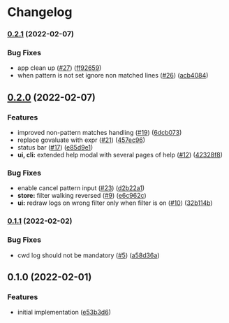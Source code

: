 # Changelog

### [0.2.1](https://www.github.com/AuHau/loggy/compare/v0.2.0...v0.2.1) (2022-02-07)


### Bug Fixes

* app clean up ([#27](https://www.github.com/AuHau/loggy/issues/27)) ([ff92659](https://www.github.com/AuHau/loggy/commit/ff926590c848b9d3634d6609306f5d7dcdbd4797))
* when pattern is not set ignore non matched lines ([#26](https://www.github.com/AuHau/loggy/issues/26)) ([acb4084](https://www.github.com/AuHau/loggy/commit/acb40844768cdeb3ea84cc97805f0a3b66464072))

## [0.2.0](https://www.github.com/AuHau/loggy/compare/v0.1.1...v0.2.0) (2022-02-07)


### Features

* improved non-pattern matches handling ([#19](https://www.github.com/AuHau/loggy/issues/19)) ([6dcb073](https://www.github.com/AuHau/loggy/commit/6dcb073c4e51f2bec32c93aaa3c3f45e5e41dc43))
* replace govaluate with expr ([#21](https://www.github.com/AuHau/loggy/issues/21)) ([457ec96](https://www.github.com/AuHau/loggy/commit/457ec9689b3984a207f193b211861f1424bba109))
* status bar ([#17](https://www.github.com/AuHau/loggy/issues/17)) ([e85d9e1](https://www.github.com/AuHau/loggy/commit/e85d9e19ba6060cfc45c8bd8c0af3d6f028702bc))
* **ui, cli:** extended help modal with several pages of help ([#12](https://www.github.com/AuHau/loggy/issues/12)) ([42328f8](https://www.github.com/AuHau/loggy/commit/42328f89fcf588e7583d266214c28b1f0175d8ec))


### Bug Fixes

* enable cancel pattern input ([#23](https://www.github.com/AuHau/loggy/issues/23)) ([d2b22a1](https://www.github.com/AuHau/loggy/commit/d2b22a1729237ce12e205bce9dd4b9b948502a2a))
* **store:** filter walking reversed ([#9](https://www.github.com/AuHau/loggy/issues/9)) ([e6c962c](https://www.github.com/AuHau/loggy/commit/e6c962c194f0fe2a9d8325d87092e7747c68eb7a))
* **ui:** redraw logs on wrong filter only when filter is on ([#10](https://www.github.com/AuHau/loggy/issues/10)) ([32b114b](https://www.github.com/AuHau/loggy/commit/32b114b70fe2d343080b10ff62c0bf7c64a0ea78))

### [0.1.1](https://www.github.com/AuHau/loggy/compare/v0.1.0...v0.1.1) (2022-02-02)


### Bug Fixes

* cwd log should not be mandatory ([#5](https://www.github.com/AuHau/loggy/issues/5)) ([a58d36a](https://www.github.com/AuHau/loggy/commit/a58d36a3ef11b86195666a714b19fb77cffaa5b7))

## 0.1.0 (2022-02-01)


### Features

* initial implementation ([e53b3d6](https://www.github.com/AuHau/loggy/commit/e53b3d6a60b3125bc09ab4b82d17367b7c183475))
